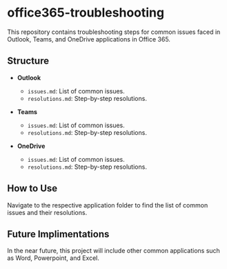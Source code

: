 # office365-troubleshooting

This repository contains troubleshooting steps for common issues faced in Outlook, Teams, and OneDrive applications in Office 365.

## Structure

- **Outlook**
  - `issues.md`: List of common issues.
  - `resolutions.md`: Step-by-step resolutions.
  
- **Teams**
  - `issues.md`: List of common issues.
  - `resolutions.md`: Step-by-step resolutions.
  
- **OneDrive**
  - `issues.md`: List of common issues.
  - `resolutions.md`: Step-by-step resolutions.

## How to Use

Navigate to the respective application folder to find the list of common issues and their resolutions.

## Future Implimentations

In the near future, this project will include other common applications such as Word, Powerpoint, and Excel.
